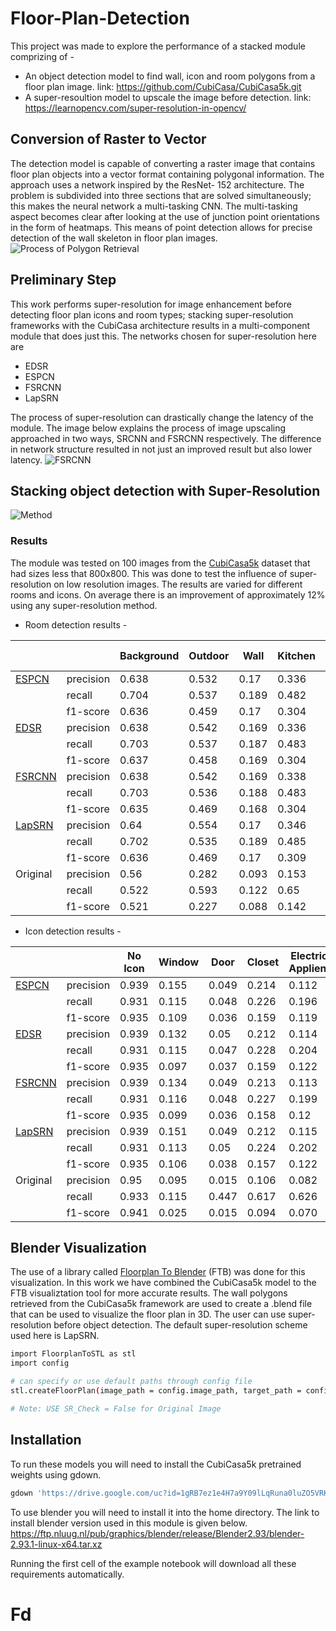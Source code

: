 # Floor-Plan-Detection
This project was made to explore the performance of a stacked module comprizing of -
* An object detection model to find wall, icon and room polygons from a floor plan image. 
link: https://github.com/CubiCasa/CubiCasa5k.git
* A super-resoultion model to upscale the image before detection.
link: https://learnopencv.com/super-resolution-in-opencv/

## Conversion of Raster to Vector
The detection model is capable of converting a raster image that contains floor plan objects into a vector format containing polygonal information. The approach uses a network inspired by the ResNet- 152 architecture. The problem is subdivided into three sections that are solved simultaneously; this makes the neural network a multi-tasking CNN. The multi-tasking aspect becomes clear after looking at the use of junction point orientations in the form of heatmaps. This means of point detection allows for precise detection of the wall skeleton in floor plan images.
![Process of Polygon Retrieval](Images/Process.png)

## Preliminary Step
This work performs super-resolution for image enhancement before detecting floor plan icons and room types; stacking super-resolution frameworks with the CubiCasa architecture results in a multi-component module that does just this. The networks chosen for super-resolution here are
* EDSR
* ESPCN
* FSRCNN
* LapSRN

The process of super-resolution can drastically change the latency of the module. The image below explains the process of image upscaling approached in two ways, SRCNN and FSRCNN respectively. The difference in network structure resulted in not just an improved result but also lower latency. 
![FSRCNN](Images/FSRCNN.png)

## Stacking object detection with Super-Resolution
![Method](Images/Method.png)

### Results
The module was tested on 100 images from the [CubiCasa5k][CubiCasa5k] dataset that had sizes less that 800x800. This was done to test the influence of super-resolution on low resolution images. The results are varied for different rooms and icons. On average there is an improvement of approximately 12% using any super-resolution method. 


* Room detection results -

|          |            | Background   | Outdoor      | Wall         | Kitchen      | Living Room  | Bed Room     | Bath         | Entry        | Railing      | Storage      | Garage       | Undefined    | micro avg    |
|----------|------------|--------------|--------------|--------------|--------------|--------------|--------------|--------------|--------------|--------------|--------------|--------------|--------------|--------------|
| [ESPCN][ESPCN]    | precision  | 0.638        | 0.532        | 0.17         | 0.336        | 0.551        | 0.481        | 0.233        | 0.27         | 0.601        | 0.494        | 0.942        | 0.24         | 0.46         |
|          | recall     | 0.704        | 0.537        | 0.189        | 0.482        | 0.55         | 0.558        | 0.411        | 0.457        | 0.417        | 0.577        | 0.948        | 0.418        | 0.46         |
|          | f1-score   | 0.636        | 0.459        | 0.17         | 0.304        | 0.459        | 0.449        | 0.199        | 0.253        | 0.331        | 0.438        | 0.904        | 0.207        | 0.46         |
| [EDSR][EDSR]     | precision  | 0.638        | 0.542        | 0.169        | 0.336        | 0.529        | 0.47         | 0.232        | 0.269        | 0.567        | 0.494        | 0.931        | 0.239        | 0.461        |
|          | recall     | 0.703        | 0.537        | 0.187        | 0.483        | 0.554        | 0.557        | 0.41         | 0.456        | 0.417        | 0.577        | 0.948        | 0.416        | 0.461        |
|          | f1-score   | 0.637        | 0.458        | 0.169        | 0.304        | 0.45         | 0.437        | 0.198        | 0.251        | 0.33         | 0.438        | 0.904        | 0.21         | 0.461        |
| [FSRCNN][FSRCNN]   | precision  | 0.638        | 0.542        | 0.169        | 0.338        | 0.532        | 0.481        | 0.245        | 0.268        | 0.589        | 0.493        | 0.943        | 0.239        | 0.459        |
|          | recall     | 0.703        | 0.536        | 0.188        | 0.483        | 0.549        | 0.557        | 0.41         | 0.453        | 0.42         | 0.577        | 0.948        | 0.415        | 0.459        |
|          | f1-score   | 0.635        | 0.469        | 0.168        | 0.304        | 0.448        | 0.448        | 0.21         | 0.251        | 0.332        | 0.437        | 0.905        | 0.208        | 0.459        |
| [LapSRN][LapSRN]   | precision  | 0.64         | 0.554        | 0.17         | 0.346        | 0.528        | 0.467        | 0.221        | 0.278        | 0.615        | 0.495        | 0.943        | 0.24         | 0.46         |
|          | recall     | 0.702        | 0.535        | 0.189        | 0.485        | 0.551        | 0.555        | 0.412        | 0.46         | 0.418        | 0.576        | 0.948        | 0.416        | 0.46         |
|          | f1-score   | 0.636        | 0.469        | 0.17         | 0.309        | 0.448        | 0.435        | 0.199        | 0.255        | 0.331        | 0.438        | 0.905        | 0.208        | 0.46         |
| Original | precision  | 0.56         | 0.282        | 0.093        | 0.153        | 0.23         | 0.287        | 0.159        | 0.207        | 0.491        | 0.479        | 0.91         | 0.183        | 0.305        |
|          | recall     | 0.522        | 0.593        | 0.122        | 0.65         | 0.503        | 0.708        | 0.901        | 0.924        | 0.615        | 0.887        | 0.989        | 0.779        | 0.305        |
|          | f1-score   | 0.521        | 0.227        | 0.088        | 0.142        | 0.185        | 0.238        | 0.148        | 0.207        | 0.353        | 0.455        | 0.910        | 0.159        | 0.305        |

* Icon detection results -

|          |            | No Icon               | Window                | Door                  | Closet                | Electrical Applience  | Toilet                | Sink                  | Sauna Bench           | Fire Place            | Bathtub               | Chimney               | micro avg             |
|----------|------------|-----------------------|-----------------------|-----------------------|-----------------------|-----------------------|-----------------------|-----------------------|-----------------------|-----------------------|-----------------------|-----------------------|-----------------------|
| [ESPCN][ESPCN]    | precision  | 0.939                 | 0.155                 | 0.049                 | 0.214                 | 0.112                 | 0.168                 | 0.134                 | 0.458                 | 0.911                 | 0.966                 | 1                     | 0.875                 |
|          | recall     | 0.931                 | 0.115                 | 0.048                 | 0.226                 | 0.196                 | 0.228                 | 0.161                 | 0.591                 | 0.866                 | 0.933                 | 0.978                 | 0.875                 |
|          | f1-score   | 0.935                 | 0.109                 | 0.036                 | 0.159                 | 0.119                 | 0.117                 | 0.081                 | 0.465                 | 0.843                 | 0.91                  | 0.978                 | 0.875                 |
| [EDSR][EDSR]     | precision  | 0.939                 | 0.132                 | 0.05                  | 0.212                 | 0.114                 | 0.157                 | 0.111                 | 0.457                 | 0.911                 | 0.966                 | 1                     | 0.875                 |
|          | recall     | 0.931                 | 0.115                 | 0.047                 | 0.228                 | 0.204                 | 0.227                 | 0.161                 | 0.591                 | 0.866                 | 0.933                 | 0.978                 | 0.875                 |
|          | f1-score   | 0.935                 | 0.097                 | 0.037                 | 0.159                 | 0.122                 | 0.106                 | 0.079                 | 0.464                 | 0.843                 | 0.91                  | 0.978                 | 0.875                 |
| [FSRCNN][FSRCNN]   | precision  | 0.939                 | 0.134                 | 0.049                 | 0.213                 | 0.113                 | 0.174                 | 0.13                  | 0.459                 | 0.911                 | 0.966                 | 1                     | 0.875                 |
|          | recall     | 0.931                 | 0.116                 | 0.048                 | 0.227                 | 0.199                 | 0.22                  | 0.16                  | 0.587                 | 0.867                 | 0.933                 | 0.978                 | 0.875                 |
|          | f1-score   | 0.935                 | 0.099                 | 0.036                 | 0.158                 | 0.12                  | 0.099                 | 0.081                 | 0.463                 | 0.844                 | 0.91                  | 0.978                 | 0.875                 |
| [LapSRN][LapSRN]   | precision  | 0.939                 | 0.151                 | 0.049                 | 0.212                 | 0.115                 | 0.169                 | 0.135                 | 0.456                 | 0.911                 | 0.966                 | 1                     | 0.874                 |
|          | recall     | 0.931                 | 0.113                 | 0.05                  | 0.224                 | 0.202                 | 0.228                 | 0.16                  | 0.588                 | 0.867                 | 0.933                 | 0.978                 | 0.874                 |
|          | f1-score   | 0.935                 | 0.106                 | 0.038                 | 0.157                 | 0.122                 | 0.117                 | 0.081                 | 0.462                 | 0.844                 | 0.91                  | 0.978                 | 0.874                 |
| Original | precision  | 0.95                  | 0.095                 | 0.015                 | 0.106                 | 0.082                 | 0.182                 | 0.159                 | 0.455                 | 0.92                  | 0.989                 | 1                     | 0.886                 |
|          | recall     | 0.933                 | 0.115                 | 0.447                 | 0.617                 | 0.626                 | 0.898                 | 0.761                 | 0.939                 | 0.966                 | 1                     | 1                     | 0.886                 |
|          | f1-score   | 0.941                 | 0.025                 | 0.015                 | 0.094                 | 0.070                 | 0.159                 | 0.159                 | 0.452                 | 0.909                 | 0.989                 | 1.000                 | 0.886                 |

## Blender Visualization
The use of a library called [Floorplan To Blender][FTB] (FTB) was done for this visualization. In this work we have combined the CubiCasa5k model to the FTB visualiztation tool for more accurate results. The wall polygons retrieved from the CubiCasa5k framework are used to create a .blend file that can be used to visualize the floor plan in 3D. The user can use super-resolution before object detection. The default super-resolution scheme used here is LapSRN. 
```sh
import FloorplanToSTL as stl
import config

# can specify or use default paths through config file
stl.createFloorPlan(image_path = config.image_path, target_path = config.target_path, SR_Check=True)

# Note: USE SR_Check = False for Original Image 
```
## Installation
To run these models you will need to install the CubiCasa5k pretrained weights using gdown.
```sh
gdown 'https://drive.google.com/uc?id=1gRB7ez1e4H7a9Y09lLqRuna0luZO5VRK'
```

To use blender you will need to install it into the home directory. The link to install blender version used in this module is given below. https://ftp.nluug.nl/pub/graphics/blender/release/Blender2.93/blender-2.93.1-linux-x64.tar.xz

Running the first cell of the example notebook will download all these requirements automatically.


   [ESPCN]: <https://github.com/fannymonori/TF-ESPCN>
   [EDSR]: <https://github.com/Saafke/EDSR_Tensorflow>
   [FSRCNN]: <https://github.com/Saafke/FSRCNN_Tensorflow>
   [LapSRN]: <https://github.com/fannymonori/TF-LapSRN>
   [FTB]: <https://github.com/grebtsew/FloorplanToBlender3d>
   [CubiCasa5k]: <https://github.com/CubiCasa/CubiCasa5k>
 
# Fd
